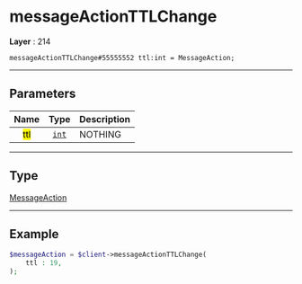 # messageActionTTLChange

**Layer** : 214

```tl
messageActionTTLChange#55555552 ttl:int = MessageAction;
```

---

## Parameters

| Name | Type | Description |
| :---: | :---: | :--- |
| <mark>ttl</mark> | [`int`](type/int) | NOTHING |

---

## Type

[MessageAction](type/MessageAction)

---

## Example

```php
$messageAction = $client->messageActionTTLChange(
	ttl : 19,
);
```